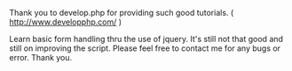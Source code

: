 

Thank you to develop.php for providing such good tutorials. ( http://www.developphp.com/ )

Learn basic form handling thru the use of jquery. It's still not that good and still on improving the script.
Please feel free to contact me for any bugs or error. Thank you.
